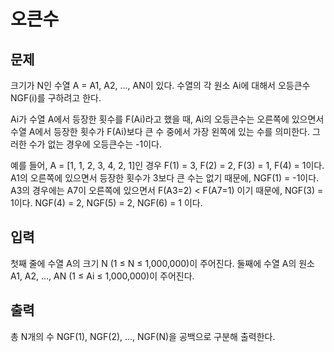 # 오큰수

## 문제

크기가 N인 수열 A = A1, A2, ..., AN이 있다. 수열의 각 원소 Ai에 대해서 오등큰수 NGF(i)를 구하려고 한다.

Ai가 수열 A에서 등장한 횟수를 F(Ai)라고 했을 때, Ai의 오등큰수는 오른쪽에 있으면서 수열 A에서 등장한 횟수가 F(Ai)보다 큰 수 중에서 가장 왼쪽에 있는 수를 의미한다. 그러한 수가 없는 경우에 오등큰수는 -1이다.

예를 들어, A = [1, 1, 2, 3, 4, 2, 1]인 경우 F(1) = 3, F(2) = 2, F(3) = 1, F(4) = 1이다. A1의 오른쪽에 있으면서 등장한 횟수가 3보다 큰 수는 없기 때문에, NGF(1) = -1이다. A3의 경우에는 A7이 오른쪽에 있으면서 F(A3=2) < F(A7=1) 이기 때문에, NGF(3) = 1이다. NGF(4) = 2, NGF(5) = 2, NGF(6) = 1 이다.

## 입력

첫째 줄에 수열 A의 크기 N (1 ≤ N ≤ 1,000,000)이 주어진다. 둘째에 수열 A의 원소 A1, A2, ..., AN (1 ≤ Ai ≤ 1,000,000)이 주어진다.

## 출력

총 N개의 수 NGF(1), NGF(2), ..., NGF(N)을 공백으로 구분해 출력한다.
